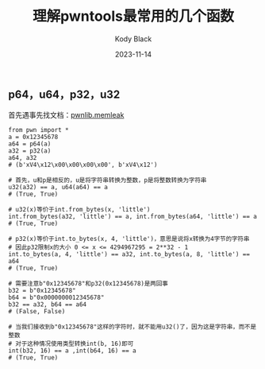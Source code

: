 ﻿---
layout:     post
title:      理解pwntools最常用的几个函数
subtitle:   
date:       2023-11-14
author:     Kody Black
header-img: img/post-bg-normal.jpg
catalog: true
tags:
    - pwn
 
---

## p64，u64，p32，u32

首先遇事先找文档：[pwnlib.memleak](https://docs.pwntools.com/en/latest/memleak.html#pwnlib.memleak.MemLeak.u32)

```
from pwn import *
a = 0x12345678
a64 = p64(a)
a32 = p32(a)
a64, a32
# (b'xV4\x12\x00\x00\x00\x00', b'xV4\x12')

# 首先，u和p是相反的，u是将字符串转换为整数，p是将整数转换为字符串
u32(a32) == a, u64(a64) == a
# (True, True)

# u32(x)等价于int.from_bytes(x, 'little')
int.from_bytes(a32, 'little') == a, int.from_bytes(a64, 'little') == a
# (True, True)

# p32(x)等价于int.to_bytes(x, 4, 'little')，意思是说将x转换为4字节的字符串
# 因此p32限制x的大小 0 <= x <= 4294967295 = 2**32 - 1
int.to_bytes(a, 4, 'little') == a32, int.to_bytes(a, 8, 'little') == a64
# (True, True)
```

```
# 需要注意b"0x12345678"和p32(0x12345678)是两回事
b32 = b"0x12345678"
b64 = b"0x0000000012345678"
b32 == a32, b64 == a64
# (False, False)

# 当我们接收到b"0x12345678"这样的字符时，就不能用u32()了，因为这是字符串，而不是整数
# 对于这种情况使用类型转换int(b, 16)即可
int(b32, 16) == a ,int(b64, 16) == a
# (True, True)
```

